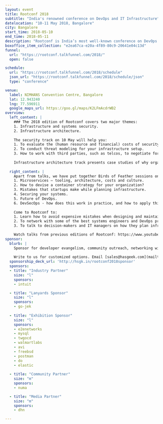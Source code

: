 ```yaml
---
layout: event
title: Rootconf 2018
subtitle: "India's renowned conference on DevOps and IT Infrastructure"
datelocation: "10-11 May 2018, Bangalore"
city: Bangalore
start_time: 2018-05-10
end_time: 2018-05-11
description: "Rootconf is India’s most well-known conference on DevOps and IT infrastructure. Rootconf attracts systems and operations engineers, and decision-makers in IT to share real world knowledge about building reliable systems."
boxoffice_item_collection: "e2ea67ca-e20a-4f89-80c9-20641e04c13d"
funnel:
  url: "https://rootconf.talkfunnel.com/2018/"
  open: false

schedule:
  url: "https://rootconf.talkfunnel.com/2018/schedule"
  json_url: "https://rootconf.talkfunnel.com/2018/schedule/json"
  type: "conference"

venue:
  label: NIMHANS Convention Centre, Bangalore
  lat: 12.943240
  lng: 77.596911
  google_maps_url: https://goo.gl/maps/K2LFmAcdrWB2
overview:
  left_content: |
    ### The 2018 edition of Rootconf covers two major themes:
    1. Infrastructure and systems security.
    2. Infrastructure architecture. 
    
    The security track on 10 May will help you: 
    1. To evaluate the (human resource and financial) costs of security for infrastructure.
    2. To conduct threat modeling for your infrastructure setup. 
    3. How to work with third parties, such as telcos, to negotiate for better data and infrastructure security. 
    
    Infrastructure architecture track presents case studies of why organizations chose different approaches and tools to solve the problem of architecting different pieces of their infrastructure. These stories will equip you to evaluate whether the approaches work for your use case, thereby reducing the human resource, code and financial overheads of making such choices. 
    
  right_content: |
    Apart from talks, we have put together Birds of Feather sessions on: 
    1. Microservices – tooling, architecture, costs and culture. 
    2. How to devise a container strategy for your organization?
    3. Mistakes that startups make while planning infrastructure. 
    4. Securing your systems. 
    5. Future of DevOps.
    6. DevSecOps - how does this work in practice, and how to apply this for your organization. 
    
    Come to Rootconf to:
    1. Learn how to avoid expensive mistakes when designing and maintaining your infrastructure.
    2. To network with some of the best systems engineers and DevOps programmers in India and South Asia.
    3. To talk to decision-makers and IT managers on how they plan infrastructure for their companies. 

    Watch talks from previous editions of Rootconf: https://www.youtube.com/playlist?list=PL279M8GbNsetx7OBsvHMeertMwJi3Mho1
sponsor:
  blurb: |
    Sponsor for developer evangelism, community outreach, networking with IT managers and decision-makers, and hiring.
    
    Write to us for customized options. Email [sales@hasgeek.com](mailto:sales@hasgeek.com)
  sponsorship_deck_url: 'http://hsgk.in/rootconf2018sponsor'
  sponsors:
  - title: "Industry Partner"
    size: "l"
    sponsors:
    - intuit

  - title: "Lanyards Sponsor"
    size: "l"
    sponsors:
    - go-jek
    
  - title: "Exhibition Sponsor"
    size: "l"
    sponsors:
    - e2enetworks
    - mysql
    - twgocd
    - walmartlabs
    - avi
    - freebsd
    - postman
    - do
    - elastic
   
  - title: "Community Partner"
    size: "m"
    sponsors:
    - numa

  - title: "Media Partner"
    size: "m"
    sponsors:
    - dhn

---
```

